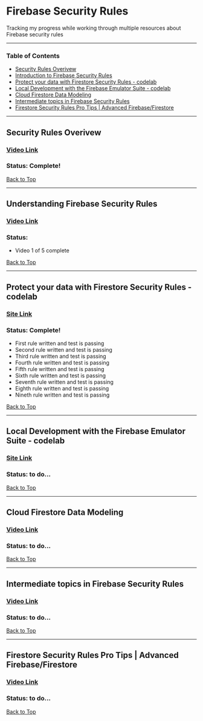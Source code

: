 # Firebase Security Rules

Tracking my progress while working through multiple resources about Firebase security rules

---

### Table of Contents

- [Security Rules Overivew](#security-rules-overivew)
- [Introduction to Firebase Security Rules](#introduction-to-firebase-security-rules)
- [Protect your data with Firestore Security Rules - codelab](#protect-your-data-with-firestore-security-rules---codelab)
- [Local Development with the Firebase Emulator Suite - codelab](#local-development-with-the-firebase-emulator-suite---codelab)
- [Cloud Firestore Data Modeling](#cloud-firestore-data-modeling)
- [Intermediate topics in Firebase Security Rules](#intermediate-topics-in-firebase-security-rules)
- [Firestore Security Rules Pro Tips | Advanced Firebase/Firestore](#firestore-security-rules-pro-tips--advanced-firebasefirestore)

---

## Security Rules Overivew

### [Video Link](https://www.youtube.com/watch?v=TglPc74M3DM)

### Status: Complete!

[Back to Top](#firebase-security-rules)

---

## Understanding Firebase Security Rules

### [Video Link](https://www.youtube.com/watch?v=QEuu9X9L-MU&list=PLl-K7zZEsYLn8h1NyU_OV6dX8mBhH2s_L)

### Status:

- Video 1 of 5 complete

[Back to Top](#firebase-security-rules)

---

## Protect your data with Firestore Security Rules - codelab

### [Site Link](https://firebase.google.com/codelabs/firebase-rules#0)

### Status: Complete!

- First rule written and test is passing
- Second rule written and test is passing
- Third rule written and test is passing
- Fourth rule written and test is passing
- Fifth rule written and test is passing
- Sixth rule written and test is passing
- Seventh rule written and test is passing
- Eighth rule written and test is passing
- Nineth rule written and test is passing

[Back to Top](#firebase-security-rules)

---

## Local Development with the Firebase Emulator Suite - codelab

### [Site Link](https://firebase.google.com/codelabs/firebase-emulator#0)

### Status: to do...

[Back to Top](#firebase-security-rules)

---

## Cloud Firestore Data Modeling

### [Video Link](https://www.youtube.com/watch?v=lW7DWV2jST0)

### Status: to do...

[Back to Top](#firebase-security-rules)

---

## Intermediate topics in Firebase Security Rules

### [Video Link](https://www.youtube.com/watch?v=8Mzb9zmnbJs)

### Status: to do...

[Back to Top](#firebase-security-rules)

---

## Firestore Security Rules Pro Tips | Advanced Firebase/Firestore

### [Video Link](https://www.youtube.com/watch?v=oHyTDT3V65U)

### Status: to do...

[Back to Top](#firebase-security-rules)
